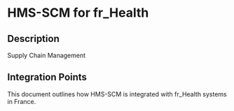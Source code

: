 # HMS-SCM for fr_Health

## Description

Supply Chain Management

## Integration Points

This document outlines how HMS-SCM is integrated with fr_Health systems in France.
